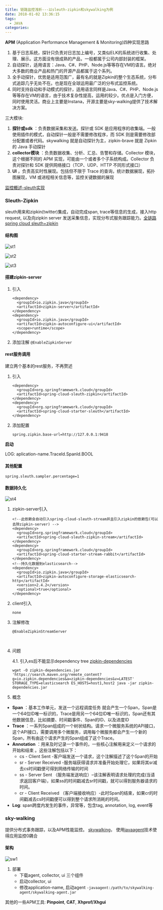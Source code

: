 ```yaml
---
title: 链路监控浅析---以sleuth-zipkin和skywalking为例
date: 2018-01-02 13:36:15
tags: 
  - JAVA
categories: 
---
```


**APM** (Application Performance Management & Monitoring)四种实现思路

1. 基于日志系统，探针只负责对日志加上编号，又类似ELK的系统进行收集、处理、展示。这方面没有很成熟的产品，一般都属于公司内部封装的框架。
2. 自动探针，适用语言：Java、C#、PHP、Node.js等等存在VM的语言。绝对大多数的商业产品和热门的开源产品都属于这个系列。
3. 全手动探针，优势是适用范围广，最有名的就是Zipkin的整个生态系统，分布式追踪几乎无处不在。也是现在全球运用最广泛的分布式监控系统。
4. 同时支持自动和手动模式的探针，适用语言同样是Java、C#、PHP、Node.js等等存在VM的语言，由于技术复杂性提高，运用的较少。优点是入门方便，同时使用灵活。商业上主要是Instana，开源主要是sky-walking提供了技术解决方案。

三大模块:  

1. **探针或sdk** ：负责数据采集和发送。探针或 SDK 是应用程序的收集端。一般使用插件的模式，自动探针一般是不需要修改程序，而 SDK 则是需要修改部分配置或者代码。skywalking 就是自动探针为主，zipkin-brave 就是 Zipkin 的 Java 手动探针
2. **collector模块** ：负责数据收集、分析、汇总、告警和存储。Collector 模块，这个根据不同的 APM 实现，可能由一个或者多个子系统构成。Collector 负责对探针和 SDK 提供网络接口（TCP、UDP、HTTP 不同形式接口）
3. **UI** ，负责高实时性展现。包括但不限于 Trace 的查询，统计数据展现，拓扑图展现，VM 或进程相关信息等，监控关键数据的展现

<!-- more -->

[监控概述-sleuth实现](http://www.cnblogs.com/softidea/p/7612570.html)

###  Sleuth-Zipkin

sleuth用来和zipkin(twitter)集成，自动完成span, trace等信息的生成，接入http request, 以及向zipkin server 发送采集信息，实现分布式服务跟踪能力。[全链路spring cloud sleuth+zipkin](http://blog.csdn.net/qq_15138455/article/details/72956232)

#### 结构图

![st1](/images/st1.png)

![st2](/images/st2.png)

![st3](/images/st3.png)

#### 搭建zipkin-server

1. 引入

   ```
   <dependency>
     <groupId>io.zipkin.java</groupId>
     <artifactId>zipkin-server</artifactId>
   </dependency>
   <dependency>
     <groupId>io.zipkin.java</groupId>
     <artifactId>zipkin-autoconfigure-ui</artifactId>
     <scope>runtime</scope>
   </dependency>
   ```

2. 添加注解 `@EnableZipkinServer`



#### rest服务调用

建立两个基本的rest服务，不再赘述

1. 引入

   ```
   <dependency>
     <groupId>org.springframework.cloud</groupId>
     <artifactId>spring-cloud-sleuth-zipkin</artifactId>
   </dependency>
   <dependency>
     <groupId>org.springframework.cloud</groupId>
     <artifactId>spring-cloud-starter-sleuth</artifactId>
   </dependency>
   ```


2. 添加配置

   `spring.zipkin.base-url=http://127.0.0.1:9418`



**启动**

LOG: aplication-name.TraceId.SpanId.BOOL



#### 其他配置

```properties
spring.sleuth.sampler.percentage=1
```



#### 数据持久化

![st4](/images/st4.png)

1. zipkin-server引入

   ```
   <!--此依赖会自动引入spring-cloud-sleuth-stream并且引入zipkin的依赖包(可以去除zipkin-server) -->
   <dependency>
     <groupId>org.springframework.cloud</groupId>
     <artifactId>spring-cloud-sleuth-zipkin-stream</artifactId>
   </dependency>
   <dependency>
     <groupId>org.springframework.cloud</groupId>
     <artifactId>spring-cloud-starter-stream-rabbit</artifactId>
   </dependency>
   <!--持久化数据到elasticsearch-->
   <dependency>
     <groupId>io.zipkin.java</groupId>
     <artifactId>zipkin-autoconfigure-storage-elasticsearch-http</artifactId>
     <version>2.4.2</version>
     <optional>true</optional>
   </dependency>
   ```


2. client引入

   `none`

3. 注解修改

   `@EnableZipkinStreamServer`

   ​

4. 问题

   4.1. 引入es后不能显示dependency tree [zipkin-dependencies](https://github.com/openzipkin/zipkin-dependencies)

   ```shell
   wget -O zipkin-dependencies.jar 'https://search.maven.org/remote_content?g=io.zipkin.dependencies&a=zipkin-dependencies&v=LATEST'
   STORAGE_TYPE=elasticsearch ES_HOSTS=host1,host2 java -jar zipkin-dependencies.jar
   ```


5. 概念

- **Span** ：基本工作单元，发送一个远程调度任务 就会产生一个Span，Span是一个64位ID唯一标识的，Trace是用另一个64位ID唯一标识的，Span还有其他数据信息，比如摘要、时间戳事件、Span的ID、以及进度ID
- **Trace** ：一系列Span组成的一个树状结构。请求一个微服务系统的API接口，这个API接口，需要调用多个微服务，调用每个微服务都会产生一个新的Span，所有由这个请求产生的Span组成了这个Trace。
- **Annotation** ：用来及时记录一个事件的，一些核心注解用来定义一个请求的开始和结束 。这些注解包括以下： 
  - cs - Client Sent -客户端发送一个请求，这个注解描述了这个Span的开始
  - sr - Server Received -服务端获得请求并准备开始处理它，如果将其sr减去cs时间戳便可得到网络传输的时间
  - ss - Server Sent （服务端发送响应）–该注解表明请求处理的完成(当请求返回客户端)，如果ss的时间戳减去sr时间戳，就可以得到服务器请求的时间。
  - cr - Client Received （客户端接收响应）-此时Span的结束，如果cr的时间戳减去cs时间戳便可以得到整个请求所消耗的时间。
- **Log**: span跨度内发生的事件，异常等，包含tag, annotation, log, event等






### sky-walking

提供分布式事务跟踪，以及APM性能监控。 [skywalking](https://github.com/apache/incubator-skywalking)， 使用[javaagent](http://www.kailing.pub/article/index/arcid/178.html)技术使得应用监控0耦合

#### 架构

![sw1](/images/sw1.png)



1. 部署
   - 下载agent, collector, ui 三个组件
   - 启动collector, ui
   - 修改application-name, 启动agent `-javaagent:/path/to/skywalking-agent/skywalking-agent.jar`






其他的一些APM工具: **Pinpoint**,  **CAT**, **Xhprof/Xhgui**

